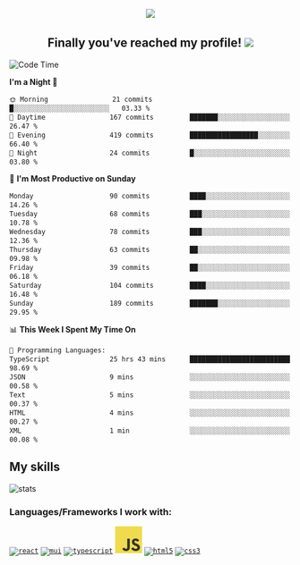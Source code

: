 <p align="center">
  <img src="https://user-images.githubusercontent.com/102032437/162972217-d9d013af-ed44-46cb-bd0c-aaf87b5200e7.gif">
</p>

<h2 align="center">
  Finally you've reached my profile!
  <img src="https://media.giphy.com/media/hvRJCLFzcasrR4ia7z/giphy.gif" width="28">
</h2>

<!--START_SECTION:waka-->
![Code Time](http://img.shields.io/badge/Code%20Time-1%2C059%20hrs%206%20mins-blue)

**I'm a Night 🦉** 

```text
🌞 Morning                21 commits          █░░░░░░░░░░░░░░░░░░░░░░░░   03.33 % 
🌆 Daytime                167 commits         ███████░░░░░░░░░░░░░░░░░░   26.47 % 
🌃 Evening                419 commits         █████████████████░░░░░░░░   66.40 % 
🌙 Night                  24 commits          █░░░░░░░░░░░░░░░░░░░░░░░░   03.80 % 
```
📅 **I'm Most Productive on Sunday** 

```text
Monday                   90 commits          ████░░░░░░░░░░░░░░░░░░░░░   14.26 % 
Tuesday                  68 commits          ███░░░░░░░░░░░░░░░░░░░░░░   10.78 % 
Wednesday                78 commits          ███░░░░░░░░░░░░░░░░░░░░░░   12.36 % 
Thursday                 63 commits          ██░░░░░░░░░░░░░░░░░░░░░░░   09.98 % 
Friday                   39 commits          ██░░░░░░░░░░░░░░░░░░░░░░░   06.18 % 
Saturday                 104 commits         ████░░░░░░░░░░░░░░░░░░░░░   16.48 % 
Sunday                   189 commits         ███████░░░░░░░░░░░░░░░░░░   29.95 % 
```


📊 **This Week I Spent My Time On** 

```text
💬 Programming Languages: 
TypeScript               25 hrs 43 mins      █████████████████████████   98.69 % 
JSON                     9 mins              ░░░░░░░░░░░░░░░░░░░░░░░░░   00.58 % 
Text                     5 mins              ░░░░░░░░░░░░░░░░░░░░░░░░░   00.37 % 
HTML                     4 mins              ░░░░░░░░░░░░░░░░░░░░░░░░░   00.27 % 
XML                      1 min               ░░░░░░░░░░░░░░░░░░░░░░░░░   00.08 % 
```


<!--END_SECTION:waka-->

<h2>My skills</h2>

<img src="https://github-readme-stats.vercel.app/api?username=etczrn&count_private=true&show_icons=true&hide_border=true&bg_color=45deg,185a9d,43cea2&title_color=ffffff&text_color=ffffff&icon_color=ffffff" alt="stats">

### Languages/Frameworks I work with:

<code><a href="https://reactjs.org/"><img alt="react" title="react" src="https://cdn.jsdelivr.net/gh/devicons/devicon/icons/react/react-original.svg" height="48"></a></code>
<code><a href="https://mui.com/"><img alt="mui" title="mui" src="https://cdn.jsdelivr.net/gh/devicons/devicon/icons/materialui/materialui-original.svg" height="48"></a></code>
<code><a href="https://www.typescriptlang.org/"><img alt="typescript" title="typescript" src="https://cdn.jsdelivr.net/gh/devicons/devicon/icons/typescript/typescript-original.svg" height="48"></a></code>
<code><a href="https://developer.mozilla.org/en-US/docs/Web/JavaScript"><img alt="JavaScript" title="JavaScript" src="https://raw.githubusercontent.com/github/explore/80688e429a7d4ef2fca1e82350fe8e3517d3494d/topics/javascript/javascript.png" height="48"></a></code>
<code><a href="https://dev.w3.org/html5/html-author/"><img alt="html5" title="html5" src="https://cdn.jsdelivr.net/gh/devicons/devicon/icons/html5/html5-original.svg" height="48"></a></code>
<code><a href="https://www.w3.org/TR/css/"><img alt="css3" title="css3" src="https://cdn.jsdelivr.net/gh/devicons/devicon/icons/css3/css3-original.svg" height="48"></a></code>
